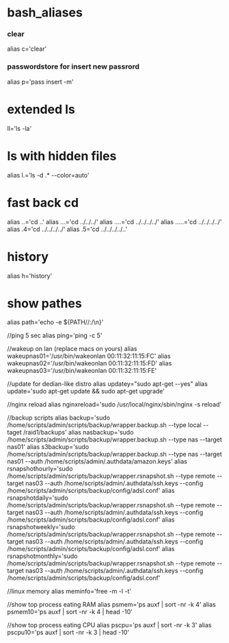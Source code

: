 # bash_aliases

### clear
alias c='clear'

### passwordstore for insert new passrord
alias p='pass insert -m'

# extended ls
ll='ls -la'

# ls with hidden files
alias l.='ls -d .* --color=auto'

# fast back cd
alias ..='cd ..'
alias ...='cd ../../../'
alias ....='cd ../../../../'
alias .....='cd ../../../../'
alias .4='cd ../../../../'
alias .5='cd ../../../../..'

# history
alias h='history'

# show pathes
alias path='echo -e ${PATH//:/\\n}'

//ping 5 sec
alias ping='ping -c 5'

//wakeup on lan (replace macs on yours)
alias wakeupnas01='/usr/bin/wakeonlan 00:11:32:11:15:FC'
alias wakeupnas02='/usr/bin/wakeonlan 00:11:32:11:15:FD'
alias wakeupnas03='/usr/bin/wakeonlan 00:11:32:11:15:FE'

//update for dedian-like distro
alias updatey="sudo apt-get --yes"
alias update='sudo apt-get update && sudo apt-get upgrade'

//nginx reload 
alias nginxreload='sudo /usr/local/nginx/sbin/nginx -s reload'

//backup scripts
alias backup='sudo /home/scripts/admin/scripts/backup/wrapper.backup.sh --type local --taget /raid1/backups'
alias nasbackup='sudo /home/scripts/admin/scripts/backup/wrapper.backup.sh --type nas --target nas01'
alias s3backup='sudo /home/scripts/admin/scripts/backup/wrapper.backup.sh --type nas --target nas01 --auth /home/scripts/admin/.authdata/amazon.keys'
alias rsnapshothourly='sudo /home/scripts/admin/scripts/backup/wrapper.rsnapshot.sh --type remote --target nas03 --auth /home/scripts/admin/.authdata/ssh.keys --config /home/scripts/admin/scripts/backup/config/adsl.conf'
alias rsnapshotdaily='sudo  /home/scripts/admin/scripts/backup/wrapper.rsnapshot.sh --type remote --target nas03 --auth /home/scripts/admin/.authdata/ssh.keys  --config /home/scripts/admin/scripts/backup/config/adsl.conf'
alias rsnapshotweekly='sudo /home/scripts/admin/scripts/backup/wrapper.rsnapshot.sh --type remote --target nas03 --auth /home/scripts/admin/.authdata/ssh.keys  --config /home/scripts/admin/scripts/backup/config/adsl.conf'
alias rsnapshotmonthly='sudo /home/scripts/admin/scripts/backup/wrapper.rsnapshot.sh --type remote --target nas03 --auth /home/scripts/admin/.authdata/ssh.keys  --config /home/scripts/admin/scripts/backup/config/adsl.conf'

//linux memory
alias meminfo='free -m -l -t'

//show top process eating RAM
alias psmem='ps auxf | sort -nr -k 4'
alias psmem10='ps auxf | sort -nr -k 4 | head -10'

//show top process eating CPU
alias pscpu='ps auxf | sort -nr -k 3'
alias pscpu10='ps auxf | sort -nr -k 3 | head -10'
